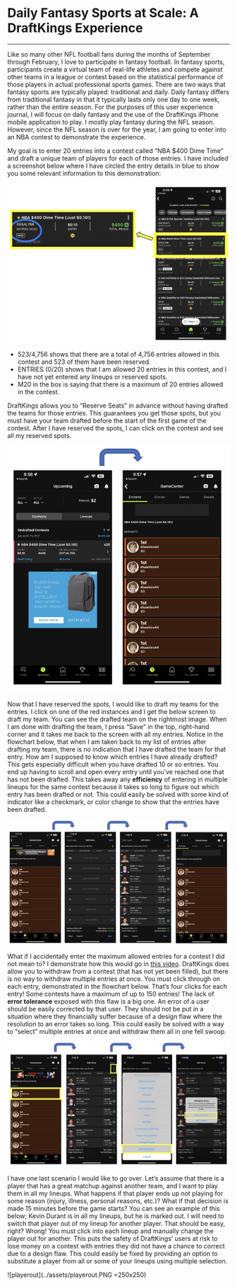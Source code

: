 # Daily Fantasy Sports at Scale: A DraftKings Experience

---

Like so many other NFL football fans during the months of September through February, I love to participate in fantasy football. In fantasy sports, participants create a virtual team of real-life athletes and compete against other teams in a league or contest based on the statistical performance of those players in actual professional sports games. There are two ways that fantasy sports are typically played: traditional and daily. Daily fantasy differs from traditional fantasy in that it typically lasts only one day to one week, rather than the entire season. For the purposes of this user experience journal, I will focus on daily fantasy and the use of the DraftKings iPhone mobile application to play. I mostly play fantasy during the NFL season. However, since the NFL season is over for the year, I am going to enter into an NBA contest to demonstrate the experience.

My goal is to enter 20 entries into a contest called “NBA $400 Dime Time” and draft a unique team of players for each of those entries. I have included a screenshot below where I have circled the entry details in blue to show you some relevant information to this demonstration:

![contest](../assets/contest.png)

-	523/4,756 shows that there are a total of 4,756 entries allowed in this contest and 523 of them have been reserved.
-	ENTRIES (0/20) shows that I am allowed 20 entries in this contest, and I have not yet entered any lineups or reserved spots.
-	M20 in the box is saying that there is a maximum of 20 entries allowed in the contest. 

DraftKings allows you to “Reserve Seats” in advance without having drafted the teams for those entries. This guarantees you get those spots, but you must have your team drafted before the start of the first game of the contest. After I have reserved the spots, I can click on the contest and see all my reserved spots.

![contest to entries](../assets/contesttoentries.png)

Now that I have reserved the spots, I would like to draft my teams for the entries. I click on one of the red instances and I get the below screen to draft my team. You can see the drafted team on the rightmost image. When I am done with drafting the team, I press “Save” in the top, right-hand corner and it takes me back to the screen with all my entries. Notice in the flowchart below, that when I am taken back to my list of entries after drafting my team, there is no indication that I have drafted the team for that entry. How am I supposed to know which entries I have already drafted? This gets especially difficult when you have drafted 10 or so entries. You end up having to scroll and open every entry until you’ve reached one that has not been drafted. This takes away any **efficiency** of entering in multiple lineups for the same contest because it takes so long to figure out which entry has been drafted or not. This could easily be solved with some kind of indicator like a checkmark, or color change to show that the entries have been drafted.

![drafting entry](../assets/draftingentry.png)

What if I accidentally enter the maximum allowed entries for a contest I did not mean to? I demonstrate how this would go in [this video](https://user-images.githubusercontent.com/4731855/224468789-c7ef5b45-4eaa-40c8-b42b-76ac67d90d98.MOV). DraftKings does allow you to withdraw from a contest (that has not yet been filled), but there is no way to withdraw multiple entries at once. You must click through on each entry, demonstrated in the flowchart below. That’s four clicks for each entry! Some contests have a maximum of up to 150 entries! The lack of **error tolerance** exposed with this flaw is a big one. An error of a user should be easily corrected by that user. They should not be put in a situation where they financially suffer because of a design flaw where the resolution to an error takes so long. This could easily be solved with a way to “select” multiple entries at once and withdraw them all in one fell swoop.

![withdraw](../assets/withdraw.png)

I have one last scenario I would like to go over. Let’s assume that there is a player that has a great matchup against another team, and I want to play them in all my lineups. What happens if that player ends up not playing for some reason (injury, illness, personal reasons, etc.)? What if that decision is made 15 minutes before the game starts? You can see an example of this below; Kevin Durant is in all my lineups, but he is marked out. I will need to switch that player out of my lineup for another player. That should be easy, right? Wrong! You must click into each lineup and manually change the player out for another. This puts the safety of DraftKings’ users at risk to lose money on a contest with entries they did not have a chance to correct due to a design flaw. This could easily be fixed by providing an option to substitute a player from all or some of your lineups using multiple selection.

![playerout](../assets/playerout.PNG =250x250)
